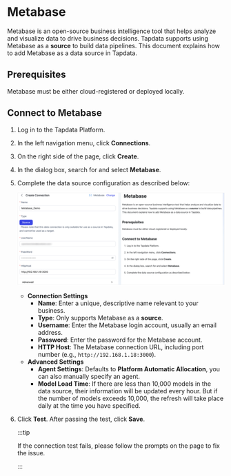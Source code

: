 # Metabase

Metabase is an open-source business intelligence tool that helps analyze and visualize data to drive business decisions. Tapdata supports using Metabase as a **source** to build data pipelines. This document explains how to add Metabase as a data source in Tapdata.

## Prerequisites

Metabase must be either cloud-registered or deployed locally.

## Connect to Metabase

1. Log in to the Tapdata Platform.

2. In the left navigation menu, click **Connections**.

3. On the right side of the page, click **Create**.

4. In the dialog box, search for and select **Metabase**.

5. Complete the data source configuration as described below:

   ![Metabase Connection Example](../../images/connect_metabase.png)

   * **Connection Settings**
       * **Name**: Enter a unique, descriptive name relevant to your business.
       * **Type**: Only supports Metabase as a **source**.
       * **Username**: Enter the Metabase login account, usually an email address.
       * **Password**: Enter the password for the Metabase account.
       * **HTTP Host**: The Metabase connection URL, including port number (e.g., `http://192.168.1.18:3000`).
   * **Advanced Settings**
       * **Agent Settings**: Defaults to **Platform Automatic Allocation**, you can also manually specify an agent.
       * **Model Load Time**: If there are less than 10,000 models in the data source, their information will be updated every hour. But if the number of models exceeds 10,000, the refresh will take place daily at the time you have specified.

6. Click **Test**. After passing the test, click **Save**.

   :::tip

   If the connection test fails, please follow the prompts on the page to fix the issue.

   :::
